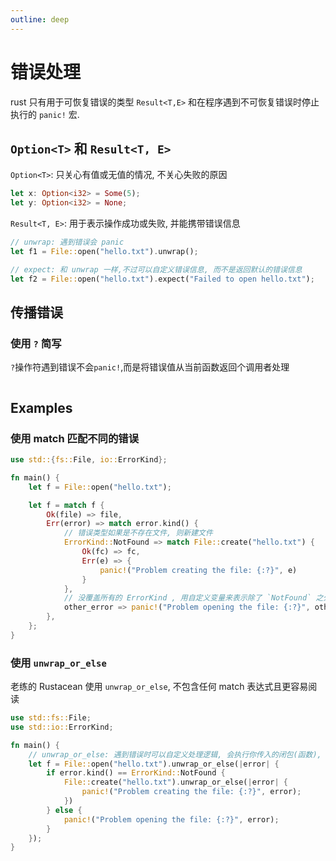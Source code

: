 ```yaml
---
outline: deep
---
```


# 错误处理

rust 只有用于可恢复错误的类型 `Result<T,E>` 和在程序遇到不可恢复错误时停止执行的 `panic!` 宏.

## `Option<T>` 和 `Result<T, E>`

`Option<T>`: 只关心有值或无值的情况, 不关心失败的原因

```rs
let x: Option<i32> = Some(5);
let y: Option<i32> = None;
```

`Result<T, E>`: 用于表示操作成功或失败, 并能携带错误信息

```rs
// unwrap: 遇到错误会 panic
let f1 = File::open("hello.txt").unwrap();

// expect: 和 unwrap 一样,不过可以自定义错误信息, 而不是返回默认的错误信息
let f2 = File::open("hello.txt").expect("Failed to open hello.txt");
```

## 传播错误

### 使用 `?` 简写

`?`操作符遇到错误不会`panic!`,而是将错误值从当前函数返回个调用者处理

```rs

```

## Examples

### 使用 match 匹配不同的错误

```rs
use std::{fs::File, io::ErrorKind};

fn main() {
    let f = File::open("hello.txt");

    let f = match f {
        Ok(file) => file,
        Err(error) => match error.kind() {
            // 错误类型如果是不存在文件, 则新建文件
            ErrorKind::NotFound => match File::create("hello.txt") {
                Ok(fc) => fc,
                Err(e) => {
                    panic!("Problem creating the file: {:?}", e)
                }
            },
            // 没覆盖所有的 ErrorKind , 用自定义变量来表示除了 `NotFound` 之外的错误
            other_error => panic!("Problem opening the file: {:?}", other_error),
        },
    };
}

```

### 使用 `unwrap_or_else`

老练的 Rustacean 使用 `unwrap_or_else`, 不包含任何 match 表达式且更容易阅读

```rs
use std::fs::File;
use std::io::ErrorKind;

fn main() {
    // unwrap_or_else: 遇到错误时可以自定义处理逻辑, 会执行你传入的闭包(函数), 用它的返回值作为默认值.
    let f = File::open("hello.txt").unwrap_or_else(|error| {
        if error.kind() == ErrorKind::NotFound {
            File::create("hello.txt").unwrap_or_else(|error| {
                panic!("Problem creating the file: {:?}", error);
            })
        } else {
            panic!("Problem opening the file: {:?}", error);
        }
    });
}

```
